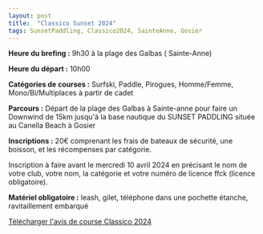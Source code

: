 ```yaml
---
layout: post
title:  "Classico Sunset 2024"
tags: SunsetPaddling, Classico2024, SainteAnne, Gosier
---
```


**Heure du brefing :** 9h30 à la plage des Galbas ( Sainte-Anne)

**Heure du départ :** 10h00

**Catégories de courses :** Surfski, Paddle, Pirogues,
Homme/Femme,
Mono/Bi/Multiplaces à partir de cadet

**Parcours :** Départ de la plage des Galbas à Sainte-anne pour faire un Downwind de 15km
jusqu'à la base nautique du SUNSET PADDLING située au Canella Beach à Gosier

**Inscriptions :** 20€ comprenant les frais de bateaux de sécurité, une boisson, et les récompenses par
catégorie.

Inscription à faire avant le mercredi 10 avril 2024 en
précisant le nom de votre club, votre nom, la catégorie et votre numéro de licence ffck
(licence obligatoire).

**Matériel obligatoire :** leash, gilet, téléphone dans une pochette étanche, ravitaillement embarqué

[Télécharger l'avis de course Classico 2024](/assets/2024/classico-sunset-2024.pdf)
